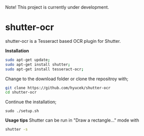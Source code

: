 Note! This project is currently under development.

# shutter-ocr
shutter-ocr is a Tesseract based OCR plugin for Shutter. 

**Installation**
```bash
sudo apt-get update;
sudo apt-get install shutter;
sudo apt-get install tesseract-ocr;

```

Change to the download folder or clone the repositroy with;
```bash
git clone https://github.com/hyucek/shutter-ocr
cd shutter-ocr
```

Continue the installation;
```
sudo ./setup.sh 
```

**Usage tips**
Shutter can be run in "Draw a rectangle..." mode with 
```bash
shutter -s
```
